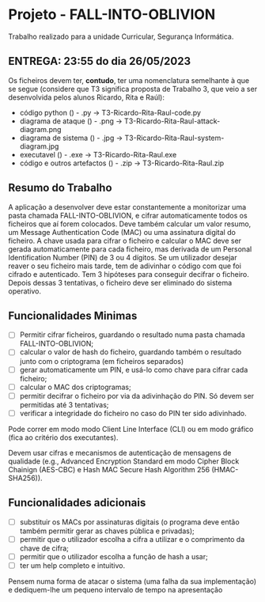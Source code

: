 # Projeto - FALL-INTO-OBLIVION
Trabalho realizado para a unidade Curricular, Segurança Informática.

## ENTREGA: 23:55 do dia 26/05/2023

Os ficheiros devem ter, **contudo**, ter uma nomenclatura semelhante à que se segue (considere que T3 significa proposta de Trabalho 3, que veio a ser desenvolvida pelos alunos Ricardo, Rita e Raúl):

- código python () - .py → T3-Ricardo-Rita-Raul-code.py
- diagrama de ataque () - .png → T3-Ricardo-Rita-Raul-attack-diagram.png
- diagrama de sistema () - .jpg → T3-Ricardo-Rita-Raul-system-diagram.jpg
- executavel () - .exe → T3-Ricardo-Rita-Raul.exe
- código e outros artefactos () - .zip → T3-Ricardo-Rita-Raul.zip

## Resumo do Trabalho

A aplicação a desenvolver deve estar constantemente a monitorizar uma pasta chamada FALL-INTO-OBLIVION, e cifrar automaticamente todos os ficheiros que aí forem colocados. Deve também calcular um valor resumo, um Message Authentication
Code (MAC) ou uma assinatura digital do ficheiro. A chave usada para cifrar o ficheiro e calcular o MAC deve ser gerada automaticamente para cada ficheiro, mas derivada de um Personal Identification Number (PIN) de 3 ou 4 dígitos. Se um utilizador desejar reaver o seu ficheiro mais tarde, tem de adivinhar o código com que foi cifrado e autenticado. Tem 3 hipóteses para conseguir decifrar o ficheiro. Depois dessas 3 tentativas, o ficheiro deve ser eliminado do sistema operativo.

## Funcionalidades Minimas

- [ ]  Permitir cifrar ficheiros, guardando o resultado numa pasta chamada
FALL-INTO-OBLIVION;
- [ ]  calcular o valor de hash do ficheiro, guardando também o resultado junto com o criptograma (em ficheiros separados)
- [ ]  gerar automaticamente um PIN, e usá-lo como chave para cifrar cada ficheiro;
- [ ]  calcular o MAC dos criptogramas;
- [ ]  permitir decifrar o ficheiro por via da adivinhação do PIN. Só devem ser permitidas até 3 tentativas;
- [ ]  verificar a integridade do ficheiro no caso do PIN ter sido adivinhado.

Pode correr em modo modo Client Line Interface (CLI) ou em modo gráfico (fica ao
critério dos executantes).

Devem usar cifras e mecanismos de autenticação de mensagens de qualidade (e.g., Advanced Encryption Standard em modo Cipher Block Chainign (AES-CBC) e Hash MAC Secure Hash Algorithm 256 (HMAC-SHA256)).

## Funcionalidades adicionais

- [ ]  substituir os MACs por assinaturas digitais (o programa deve então também permitir
gerar as chaves pública e privadas);
- [ ]  permitir que o utilizador escolha a cifra a utilizar e o comprimento da chave de cifra;
- [ ]  permitir que o utilizador escolha a função de hash a usar;
- [ ]  ter um help completo e intuitivo.

Pensem numa forma de atacar o sistema (uma falha
da sua implementação) e dediquem-lhe um pequeno intervalo de tempo na apresentação
